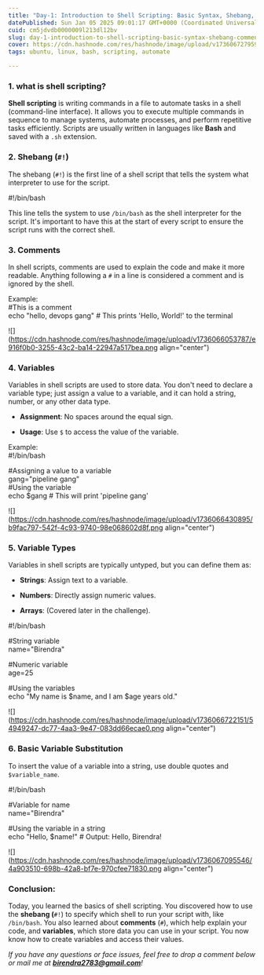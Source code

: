 ```yaml
---
title: "Day-1: Introduction to Shell Scripting: Basic Syntax, Shebang, Comments, and Variables"
datePublished: Sun Jan 05 2025 09:01:17 GMT+0000 (Coordinated Universal Time)
cuid: cm5jdvdb0000009l213dl12bv
slug: day-1-introduction-to-shell-scripting-basic-syntax-shebang-comments-and-variables
cover: https://cdn.hashnode.com/res/hashnode/image/upload/v1736067279598/96325191-7783-4cc3-9162-c094db6476ee.png
tags: ubuntu, linux, bash, scripting, automate

---
```


### 1\. what is shell scripting?

**Shell scripting** is writing commands in a file to automate tasks in a shell (command-line interface). It allows you to execute multiple commands in sequence to manage systems, automate processes, and perform repetitive tasks efficiently. Scripts are usually written in languages like **Bash** and saved with a `.sh` extension.

### 2\. **Shebang (**`#!`)

The shebang (`#!`) is the first line of a shell script that tells the system what interpreter to use for the script.

#!/bin/bash

This line tells the system to use `/bin/bash` as the shell interpreter for the script. It's important to have this at the start of every script to ensure the script runs with the correct shell.

### **3\. Comments**

In shell scripts, comments are used to explain the code and make it more readable. Anything following a `#` in a line is considered a comment and is ignored by the shell.

Example:  
#This is a comment  
echo "hello, devops gang" # This prints 'Hello, World!' to the terminal

![](https://cdn.hashnode.com/res/hashnode/image/upload/v1736066053787/e916f0b0-3255-43c2-ba14-22947a517bea.png align="center")

### 4\. **Variables**

Variables in shell scripts are used to store data. You don't need to declare a variable type; just assign a value to a variable, and it can hold a string, number, or any other data type.

* **Assignment**: No spaces around the equal sign.
    
* **Usage**: Use `$` to access the value of the variable.
    

Example:  
#!/bin/bash

#Assigning a value to a variable  
gang="pipeline gang"  
#Using the variable  
echo $gang # This will print 'pipeline gang'

![](https://cdn.hashnode.com/res/hashnode/image/upload/v1736066430895/b9fac797-542f-4c93-9740-98e068602d8f.png align="center")

### 5\. **Variable Types**

Variables in shell scripts are typically untyped, but you can define them as:

* **Strings**: Assign text to a variable.
    
* **Numbers**: Directly assign numeric values.
    
* **Arrays**: (Covered later in the challenge).
    

#!/bin/bash

#String variable  
name="Birendra"

#Numeric variable  
age=25

#Using the variables  
echo "My name is $name, and I am $age years old."

![](https://cdn.hashnode.com/res/hashnode/image/upload/v1736066722151/54949247-dc77-4aa3-9e47-083dd66ecae0.png align="center")

### 6\. Basic Variable Substitution

To insert the value of a variable into a string, use double quotes and `$variable_name`.

#!/bin/bash

#Variable for name  
name="Birendra"

#Using the variable in a string  
echo "Hello, $name!" # Output: Hello, Birendra!

![](https://cdn.hashnode.com/res/hashnode/image/upload/v1736067095546/4a903510-698b-42a8-bf7e-970cfee71830.png align="center")

### Conclusion:

Today, you learned the basics of shell scripting. You discovered how to use the **shebang (**`#!`) to specify which shell to run your script with, like `/bin/bash`. You also learned about **comments** (`#`), which help explain your code, and **variables**, which store data you can use in your script. You now know how to create variables and access their values.

*If you have any questions or face issues, feel free to drop a comment below or mail me at* [***birendra2783@gmail.com***](mailto:birendra2783@gmail.com)*!*
